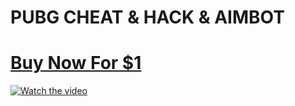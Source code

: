 # PUBG CHEAT & HACK & AIMBOT
# [Buy Now For $1](https://cheesing.net)
[![Watch the video](https://i.imgur.com/huJceJE.png)](https://streamable.com/e/sj7pum)
